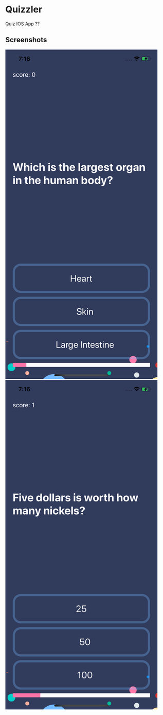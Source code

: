 # Quizzler
Quiz IOS App ??

## Screenshots

![Screenshot](https://github.com/Rohan-cod/Quizzler/blob/master/Screenshots/Start.png)
![Screenshot](https://github.com/Rohan-cod/Quizzler/blob/master/Screenshots/Quiz.png)

